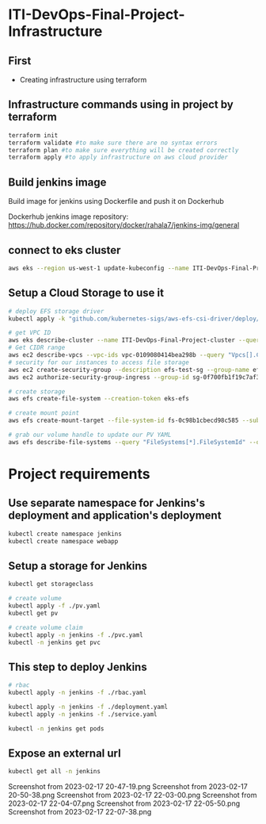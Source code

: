 # ITI-DevOps-Final-Project-Infrastructure


## First
- Creating infrastructure using terraform

## Infrastructure commands using in project by terraform

```bash
terraform init 
terraform validate #to make sure there are no syntax errors
terraform plan #to make sure everything will be created correctly
terraform apply #to apply infrastructure on aws cloud provider 
```

## Build jenkins image

Build image for jenkins using Dockerfile and push it on Dockerhub


Dockerhub jenkins image repository: https://hub.docker.com/repository/docker/rahala7/jenkins-img/general


## connect to eks cluster
```bash
aws eks --region us-west-1 update-kubeconfig --name ITI-DevOps-Final-Project-cluster --profile default
```



## Setup a Cloud Storage to use it 
```bash
# deploy EFS storage driver
kubectl apply -k "github.com/kubernetes-sigs/aws-efs-csi-driver/deploy/kubernetes/overlays/stable/?ref=master"

# get VPC ID
aws eks describe-cluster --name ITI-DevOps-Final-Project-cluster --query "cluster.resourcesVpcConfig.vpcId" --output text
# Get CIDR range
aws ec2 describe-vpcs --vpc-ids vpc-0109080414bea298b --query "Vpcs[].CidrBlock" --output text
# security for our instances to access file storage
aws ec2 create-security-group --description efs-test-sg --group-name efs-sg --vpc-id vpc-0109080414bea298b
aws ec2 authorize-security-group-ingress --group-id sg-0f700fb1f19c7af34  --protocol tcp --port 2049 --cidr 10.0.0.0/16

# create storage
aws efs create-file-system --creation-token eks-efs

# create mount point 
aws efs create-mount-target --file-system-id fs-0c98b1cbecd98c585 --subnet-id subnet-0efcada565051f244 --security-group sg-0f700fb1f19c7af34

# grab our volume handle to update our PV YAML
aws efs describe-file-systems --query "FileSystems[*].FileSystemId" --output text
```

# Project requirements

## Use separate namespace for Jenkins's deployment and application's deployment 
```bash
kubectl create namespace jenkins
kubectl create namespace webapp
```

## Setup a storage for Jenkins
```bash
kubectl get storageclass
```

```bash
# create volume
kubectl apply -f ./pv.yaml 
kubectl get pv
```

```bash
# create volume claim
kubectl apply -n jenkins -f ./pvc.yaml
kubectl -n jenkins get pvc
```

## This step to deploy Jenkins
```bash
# rbac
kubectl apply -n jenkins -f ./rbac.yaml 

kubectl apply -n jenkins -f ./deployment.yaml
kubectl apply -n jenkins -f ./service.yaml

kubectl -n jenkins get pods
```

## Expose an external url 
```bash
kubectl get all -n jenkins 
```
Screenshot from 2023-02-17 20-47-19.png
Screenshot from 2023-02-17 20-50-38.png
Screenshot from 2023-02-17 22-03-00.png
Screenshot from 2023-02-17 22-04-07.png
Screenshot from 2023-02-17 22-05-50.png
Screenshot from 2023-02-17 22-07-38.png
